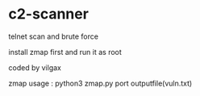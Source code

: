 # c2-scanner
telnet scan and brute force

install zmap first and run it as root

coded by vilgax

zmap usage : python3 zmap.py port outputfile(vuln.txt)
